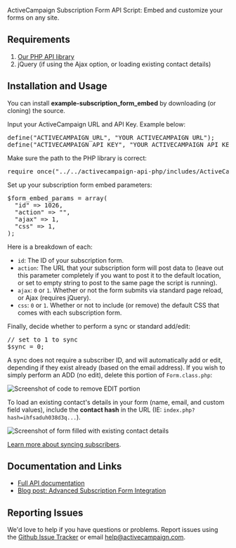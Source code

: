 ActiveCampaign Subscription Form API Script: Embed and customize your forms on any site.

## Requirements

1. [Our PHP API library](https://github.com/ActiveCampaign/activecampaign-api-php)
2. jQuery (if using the Ajax option, or loading existing contact details)

## Installation and Usage

You can install **example-subscription_form_embed** by downloading (or cloning) the source.

Input your ActiveCampaign URL and API Key. Example below:

<pre>
define("ACTIVECAMPAIGN_URL", "YOUR ACTIVECAMPAIGN URL");
define("ACTIVECAMPAIGN_API_KEY", "YOUR ACTIVECAMPAIGN API KEY");
</pre>

Make sure the path to the PHP library is correct:

<pre>
require_once("../../activecampaign-api-php/includes/ActiveCampaign.class.php");
</pre>

Set up your subscription form embed parameters:

<pre>
$form_embed_params = array(
  "id" => 1026,
  "action" => "",
  "ajax" => 1,
  "css" => 1,
);
</pre>

Here is a breakdown of each:

* `id`: The ID of your subscription form.
* `action`: The URL that your subscription form will post data to (leave out this parameter completely if you want to post it to the default location, or set to empty string to post to the same page the script is running).
* `ajax`: `0` or `1`. Whether or not the form submits via standard page reload, or Ajax (requires jQuery).
* `css`: `0` or `1`. Whether or not to include (or remove) the default CSS that comes with each subscription form.

Finally, decide whether to perform a sync or standard add/edit:

<pre>
// set to 1 to sync
$sync = 0;
</pre>

A sync does not require a subscriber ID, and will automatically add or edit, depending if they exist already (based on the email address). If you wish to simply perform an ADD (no edit), delete this portion of `Form.class.php`:

![Screenshot of code to remove EDIT portion](http://d226aj4ao1t61q.cloudfront.net/pitupi0v1_1.jpg)

To load an existing contact's details in your form (name, email, and custom field values), include the **contact hash** in the URL (IE: `index.php?hash=ihfsaduh038d3q...`).

![Screenshot of form filled with existing contact details](http://d226aj4ao1t61q.cloudfront.net/649ca2tr_screenshot2013-10-15at2.00.12pm.jpg)

[Learn more about syncing subscribers](http://www.activecampaign.com/blog/sync-subscribers-with-our-api/).

## Documentation and Links

* [Full API documentation](http://activecampaign.com/api)
* [Blog post: Advanced Subscription Form Integration](http://www.activecampaign.com/blog/advanced-subscription-form-integration/)

## Reporting Issues

We'd love to help if you have questions or problems. Report issues using the [Github Issue Tracker](https://github.com/ActiveCampaign/example-subscription_form_embed/issues) or email help@activecampaign.com.